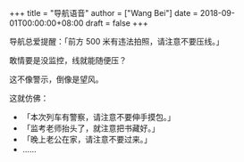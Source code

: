 +++
title = "导航语音"
author = ["Wang Bei"]
date = 2018-09-01T00:00:00+08:00
draft = false
+++

导航总爱提醒：「前方 500 米有违法拍照，请注意不要压线。」

敢情要是没监控，线就能随便压？

这不像警示，倒像是望风。

这就仿佛：

-   「本次列车有警察，请注意不要伸手摸包。」
-   「监考老师抬头了，就注意把书藏好。」
-   「晚上老公在家，请注意不要过来。」
-   ……
